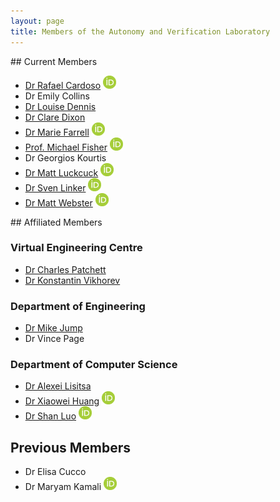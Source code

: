 ```yaml
---
layout: page
title: Members of the Autonomy and Verification Laboratory
---
```


<article class="row">
  <section class="columns large-4">
  <div markdown="1">
## Current Members


* [Dr Rafael Cardoso](https://rafaelcaue.github.io/) <a href="https://orcid.org/0000-0001-6666-6954 "><img alt="ORCID logo" src="/images/logos/orcid_32x32.png" width="21" height="21"/></a>
*  Dr Emily Collins
* [Dr Louise Dennis](http://www.csc.liv.ac.uk/~lad)
* [Dr Clare Dixon](http://cgi.csc.liv.ac.uk/~clare)
* [Dr Marie Farrell](https://cgi.csc.liv.ac.uk/~marie/) <a href="https://orcid.org/0000-0001-7708-3877 "><img alt="ORCID logo" src="/images/logos/orcid_32x32.png" width="21" height="21"/></a>
* [Prof. Michael Fisher](http://intranet.csc.liv.ac.uk/~michael) <a href="https://orcid.org/0000-0002-0875-3862 "><img alt="ORCID logo" src="/images/logos/orcid_32x32.png" width="21" height="21"/></a>
* Dr Georgios Kourtis
* [Dr Matt Luckcuck](http://cgi.csc.liv.ac.uk/~mattlck/) <a href="https://orcid.org/0000-0002-6444-9312 "><img alt="ORCID logo" src="/images/logos/orcid_32x32.png" width="21" height="21"/></a>
* [Dr Sven Linker](http://cgi.csc.liv.ac.uk/~slk) <a href="https://orcid.org/0000-0003-2913-7943 "><img alt="ORCID logo" src="/images/logos/orcid_32x32.png" width="21" height="21"/></a>
* [Dr Matt Webster](http://www.csc.liv.ac.uk/~matt) <a href="https://orcid.org/0000-0002-8817-6881 "><img alt="ORCID logo" src="/images/logos/orcid_32x32.png" width="21" height="21"/></a>
</div>
</section>



<section class="columns large-6">
<div markdown="1">
## Affiliated Members


### Virtual Engineering Centre

* [Dr Charles Patchett](http://www.virtualengineeringcentre.com/about/team/dr-charles-patchett)
* [Dr Konstantin Vikhorev](http://www.virtualengineeringcentre.com/about/team/dr-konstantin-vikhorev)

### Department of Engineering
 * [Dr Mike Jump](https://www.liverpool.ac.uk/engineering/staff/michael-jump/)
 * Dr Vince Page

### Department of Computer Science

 * [Dr Alexei Lisitsa](http://cgi.csc.liv.ac.uk/~alexei/)
 * [Dr Xiaowei Huang](https://cgi.csc.liv.ac.uk/~xiaowei/) <a href="https://orcid.org/0000-0001-6267-0366 "><img alt="ORCID logo" src="/images/logos/orcid_32x32.png" width="21" height="21"/></a>
 * [Dr Shan Luo](https://cgi.csc.liv.ac.uk/~shanluo/) <a href="https://orcid.org/0000-0003-4760-0372 "><img alt="ORCID logo" src="/images/logos/orcid_32x32.png" width="21" height="21"/></a>


</div>
</section>


</article>

<article class="row">
<div markdown="1">

## Previous Members

* Dr Elisa Cucco
* Dr Maryam Kamali <a href="https://orcid.org/0000-0002-2789-6914 "><img alt="ORCID logo" src="/images/logos/orcid_32x32.png" width="21" height="21"/></a>



</div>
</article>
